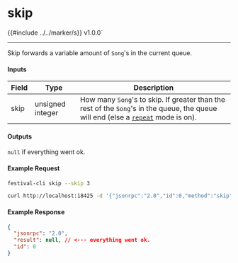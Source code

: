 # skip

{{#include ../../marker/s}} v1.0.0`

---

Skip forwards a variable amount of `Song`'s in the current queue.

#### Inputs
| Field | Type             | Description |
|-------|------------------|-------------|
| skip  | unsigned integer | How many `Song`'s to skip. If greater than the rest of the `Song`'s in the queue, the queue will end (else a [`repeat`](repeat_queue.md) mode is on).


#### Outputs
`null` if everything went ok.

#### Example Request
```bash
festival-cli skip --skip 3
```
```bash
curl http://localhost:18425 -d '{"jsonrpc":"2.0","id":0,"method":"skip","param":{"skip":3}}'
```

#### Example Response
```json
{
  "jsonrpc": "2.0",
  "result": null, // <--- everything went ok.
  "id": 0
}
```
